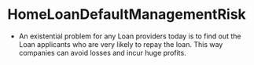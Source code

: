 # HomeLoanDefaultManagementRisk

- An existential problem for any Loan providers today is to find out the Loan applicants who are very likely to repay the loan. This way companies can avoid losses and incur huge profits.
